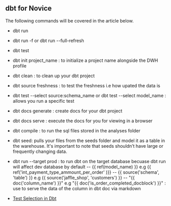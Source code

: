 ## dbt for Novice

The following commands will be covered in the article below.

- dbt run
- dbt run -f or dbt run --full-refresh
- dbt test
- dbt init project_name : to initialize a project name alongside the DWH profile
- dbt clean : to clean up your dbt project
- dbt source freshness : to test the freshness i.e how upated the data is
- dbt test --select source:schema_name or dbt test --select model_name : allows you run a specific test 
- dbt docs generate : create docs for your dbt project
- dbt docs serve : execute the docs for you for viewing in a browser
- dbt compile : to run the sql files stored in the analyses folder
- dbt seed: pulls your files from the seeds folder and model it as a table in the warehouse. It's important to note that seeds shouldn’t have large or frequently changing data.
- dbt run --target prod : to run dbt on the target database becuase dbt run will affect dev database by default
-- {{ ref(model_name) }} e.g {{ ref('int_payment_type_ammount_per_order' )}}
-- {{ source('schema', 'table') }} e.g {{ source('jaffle_shop', 'customers') }}
-- "{{ doc('column_name') }}" e.g "{{ doc('is_order_completed_docblock') }}" : use to serve the data of the column in dbt doc via markdown

-  [Test Selection in Dbt](https://docs.getdbt.com/reference/node-selection/test-selection-examples)